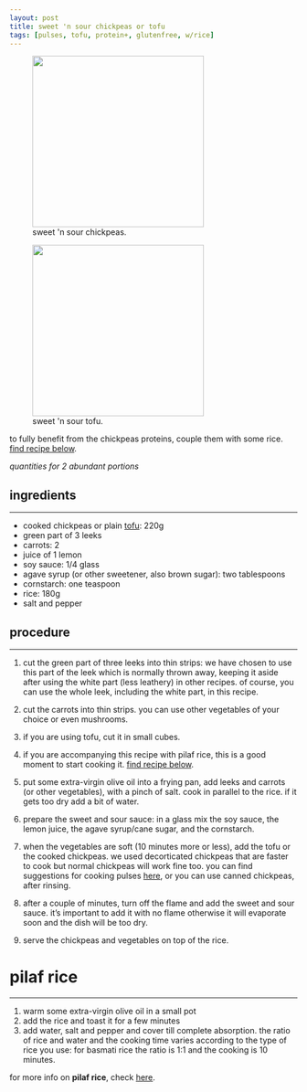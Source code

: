 ```yaml
---
layout: post
title: sweet 'n sour chickpeas or tofu
tags: [pulses, tofu, protein+, glutenfree, w/rice]
---
```

<figure class="image">
 <img src="../../../images/sweet-sour-chickpeas-square.jpeg" width="300">
  <figcaption>sweet 'n sour chickpeas.</figcaption>
</figure>

<figure class="image">
 <img src="../../../images/sweet-sour-tofu.jpeg" width="300">
  <figcaption>sweet 'n sour tofu.</figcaption>
</figure>

to fully benefit from the chickpeas proteins, couple them with some rice. [find recipe below](#pilaf-rice).

*quantities for 2 abundant portions*

## ingredients
---

- cooked chickpeas or plain [tofu](https://fagiolini.github.io/guide-tofu/): 220g 
- green part of 3 leeks
- carrots: 2
- juice of 1 lemon
- soy sauce: 1/4 glass
- agave syrup (or other sweetener, also brown sugar): two tablespoons
- cornstarch: one teaspoon
- rice: 180g
- salt and pepper

## procedure
---

1. cut the green part of three leeks into thin strips: we have chosen to use this part of the leek which is normally thrown away, keeping it aside after using the white part (less leathery) in other recipes. of course, you can use the whole leek, including the white part, in this recipe.

2. cut the carrots into thin strips. you can use other vegetables of your choice or even mushrooms.
   
3. if you are using tofu, cut it in small cubes.

4. if you are accompanying this recipe with pilaf rice, this is a good moment to start cooking it. [find recipe below](#pilaf-rice).

5. put some extra-virgin olive oil into a frying pan, add leeks and carrots (or other vegetables), with a pinch of salt. cook in parallel to the rice. if it gets too dry add a bit of water.

6. prepare the sweet and sour sauce: in a glass mix the soy sauce, the lemon juice, the agave syrup/cane sugar, and the cornstarch. 

7. when the vegetables are soft (10 minutes more or less), add the tofu or the cooked chickpeas. we used decorticated chickpeas that are faster to cook but normal chickpeas will work fine too. you can find suggestions for cooking pulses [here](https://fagiolini.github.io/pulses-guide/), or you can use canned chickpeas, after rinsing.

8. after a couple of minutes, turn off the flame and add the sweet and sour sauce. it’s important to add it with no flame otherwise it will evaporate soon and the dish will be too dry.

9.  serve the chickpeas and vegetables on top of the rice.


# pilaf rice
---

1. warm some extra-virgin olive oil in a small pot 
2. add the rice and toast it for a few minutes
3. add water, salt and pepper and cover till complete absorption. the ratio of rice and water and the cooking time varies according to the type of rice you use: for basmati rice the ratio is 1:1 and the cooking is 10 minutes.

for more info on **pilaf rice**, check [here](https://fagiolini.github.io/pilaf-rice/).
